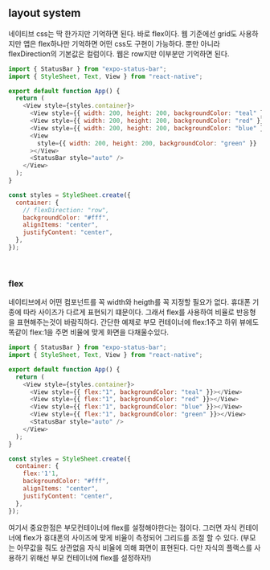 ## layout system

네이티브 css는 딱 한가지만 기억하면 된다. 바로 flex이다. 웹 기준에선 grid도 사용하지만 앱은 flex하나만 기억하면 어떤 css도 구현이 가능하다. 뿐만 아니라 flexDirection의 기본값은 컬럼이다. 웹은 row지만 이부분만 기억하면 된다.

```js
import { StatusBar } from "expo-status-bar";
import { StyleSheet, Text, View } from "react-native";

export default function App() {
  return (
    <View style={styles.container}>
      <View style={{ width: 200, height: 200, backgroundColor: "teal" }}></View>
      <View style={{ width: 200, height: 200, backgroundColor: "red" }}></View>
      <View style={{ width: 200, height: 200, backgroundColor: "blue" }}></View>
      <View
        style={{ width: 200, height: 200, backgroundColor: "green" }}
      ></View>
      <StatusBar style="auto" />
    </View>
  );
}

const styles = StyleSheet.create({
  container: {
    // flexDirection: "row",
    backgroundColor: "#fff",
    alignItems: "center",
    justifyContent: "center",
  },
});
```

<br />

### flex

네이티브에서 어떤 컴포넌트를 꼭 width와 heigth를 꼭 지정할 필요가 없다. 휴대폰 기종에 따라 사이즈가 다르게 표현되기 떄문이다. 그래서 flex를 사용하여 비율로 반응형을 표현해주는것이 바람직하다. 간단한 예제로 부모 컨테이너에 flex:1주고 하위 뷰에도 똑같이 flex:1을 주면 비율에 맞게 화면을 다채울수있다.

```js
import { StatusBar } from "expo-status-bar";
import { StyleSheet, Text, View } from "react-native";

export default function App() {
  return (
    <View style={styles.container}>
      <View style={{ flex:"1", backgroundColor: "teal" }}></View>
      <View style={{ flex:"1", backgroundColor: "red" }}></View>
      <View style={{ flex:"1", backgroundColor: "blue" }}></View>
      <View style={{ flex:"1", backgroundColor: "green" }}></View>
      <StatusBar style="auto" />
    </View>
  );
}

const styles = StyleSheet.create({
  container: {
    flex:'1'1,
    backgroundColor: "#fff",
    alignItems: "center",
    justifyContent: "center",
  },
});
```

여기서 중요한점은 부모컨테이너에 flex를 설정해야한다는 점이다. 그러면 자식 컨테이너에 flex가 휴대폰의 사이즈에 맞게 비율이 측정되어 그리드를 조절 할 수 있다. (부모는 아무값을 줘도 상관없음 자식 비율에 의해 화면이 표현된다. 다만 자식의 플랙스를 사용하기 위해선 부모 컨테이너에 flex를 설정하자!)
